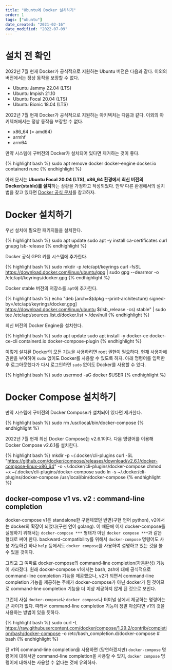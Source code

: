 ```yaml
---
title: "Ubuntu에 Docker 설치하기"
order: 1
tags: ["ubuntu"]
date_created: "2021-02-16"
date_modified: "2022-07-09"
---
```


# 설치 전 확인

2022년 7월 현재 Docker가 공식적으로 지원하는 Ubuntu 버전은 다음과 같다. 이외의 버전에서는 정상 동작을 보장할 수 없다.

- Ubuntu Jammy 22.04 (LTS)
- Ubuntu Impish 21.10
- Ubuntu Focal 20.04 (LTS)
- Ubuntu Bionic 18.04 (LTS)

2022년 7월 현재 Docker가 공식적으로 지원하는 아키텍처는 다음과 같다. 이외의 아키텍처에서는 정상 동작을 보장할 수 없다.

- x86_64 (= amd64)
- armhf
- arm64

만약 시스템에 구버전의 Docker가 설치되어 있다면 제거하는 것이 좋다.

{% highlight bash %}
sudo apt remove docker docker-engine docker.io containerd runc
{% endhighlight %}

아래 문서는 **Ubuntu Focal 20.04 (LTS), x86_64 환경에서 최신 버전의 Docker(stable)를 설치**하는 상황을 가정하고 작성되었다. 만약 다른 환경에서의 설치법을 찾고 있다면 [Docker 공식 문서](https://docs.docker.com/engine/install/)를 참고하자.

# Docker 설치하기

우선 설치에 필요한 패키지들을 설치한다.

{% highlight bash %}
sudo apt update
sudo apt -y install ca-certificates curl gnupg lsb-release
{% endhighlight %}

Docker 공식 GPG 키를 시스템에 추가한다.

{% highlight bash %}
sudo mkdir -p /etc/apt/keyrings
curl -fsSL https://download.docker.com/linux/ubuntu/gpg | sudo gpg --dearmor -o /etc/apt/keyrings/docker.gpg
{% endhighlight %}

Docker stable 버전의 저장소를 `apt`에 추가한다.

{% highlight bash %}
echo "deb [arch=$(dpkg --print-architecture) signed-by=/etc/apt/keyrings/docker.gpg] https://download.docker.com/linux/ubuntu $(lsb_release -cs) stable" | sudo tee /etc/apt/sources.list.d/docker.list > /dev/null
{% endhighlight %}

최신 버전의 Docker Engine을 설치한다.

{% highlight bash %}
sudo apt update
sudo apt install -y docker-ce docker-ce-cli containerd.io docker-compose-plugin
{% endhighlight %}

이렇게 설치된 Docker의 모든 기능을 사용하려면 root 권한이 필요하다. 현재 사용자에 권한을 부여하여 `sudo` 없이도 Docker를 사용할 수 있도록 하자. 아래 명령어를 입력한 후 로그아웃했다가 다시 로그인하면 `sudo` 없이도 Docker를 사용할 수 있다.

{% highlight bash %}
sudo usermod -aG docker $USER
{% endhighlight %}

# Docker Compose 설치하기

만약 시스템에 구버전의 Docker Compose가 설치되어 있다면 제거한다.

{% highlight bash %}
sudo rm /usr/local/bin/docker-compose
{% endhighlight %}

2022년 7월 현재 최신 Docker Compose는 v2.6.1이다. 다음 명령어를 이용해 Docker Compose v2.6.1를 설치한다.

{% highlight bash %}
mkdir -p ~/.docker/cli-plugins
curl -SL "https://github.com/docker/compose/releases/download/v2.6.1/docker-compose-linux-x86_64" -o ~/.docker/cli-plugins/docker-compose
chmod +x ~/.docker/cli-plugins/docker-compose
sudo ln -s ~/.docker/cli-plugins/docker-compose /usr/local/bin/docker-compose
{% endhighlight %}

## docker-compose v1 vs. v2 : command-line completion

docker-compose v1은 standalone한 구현체였던 반면(구현 언어 python), v2에서는 docker의 확장이 되었다(구현 언어 golang). 이 때문에 이제 docker-compose를 실행하기 위해서는 `docker-compose ***` 형태가 아닌 `docker compose ***`과 같은 형태로 써야 한다. backward-compatibility를 위해서 `docker-compose` 명령어도 사용 가능하긴 하나 `help` 등에서도 `docker compose`를 사용하여 설명하고 있는 것을 볼 수 있을 것이다.

그리고 그 여파로 docker-compose의 command-line completion(자동완성) 기능이 사라졌다. 원래 docker-compose v1에서는 bash, zsh에 대해 공식적으로 command-line completion 기능을 제공했으나, v2가 되면서 command-line completion 기능을 제공하는 주체가 docker-compose가 아닌 docker가 된 것이므로 command-line completion 기능을 더 이상 제공하지 않게 된 것으로 보인다.

그런데 사실 `docker-compose`나 `docker compose`나 터미널 상에서 제공하는 명령어는 큰 차이가 없다. 따라서 command-line completion 기능이 정말 아쉽다면 v1의 것을 사용하는 방법이 있을 듯하다.

{% highlight bash %}
sudo curl -L https://raw.githubusercontent.com/docker/compose/1.29.2/contrib/completion/bash/docker-compose -o /etc/bash_completion.d/docker-compose # bash
{% endhighlight %}

단 v1의 command-line completion을 사용하면 (당연하겠지만) `docker-compose` 명령어에 대해서만 command-line completion을 사용할 수 있지, `docker compose` 명령어에 대해서는 사용할 수 없다는 것에 유의하자.